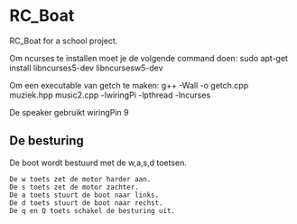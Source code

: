 # RC_Boat
RC_Boat for a school project.

Om ncurses te installen moet je de volgende command doen:
sudo apt-get install libncurses5-dev libncursesw5-dev

Om een executable van getch te maken:
g++ -Wall -o <naam van executable> getch.cpp muziek.hpp music2.cpp -lwiringPi -lpthread -lncurses

De speaker gebruikt wiringPin 9


## De besturing
De boot wordt bestuurd met de w,a,s,d toetsen.
```
De w toets zet de motor harder aan.
De s toets zet de motor zachter.
De a toets stuurt de boot naar links.
De d toets stuurt de boot naar rechst.
De q en Q toets schakel de besturing uit.
```
